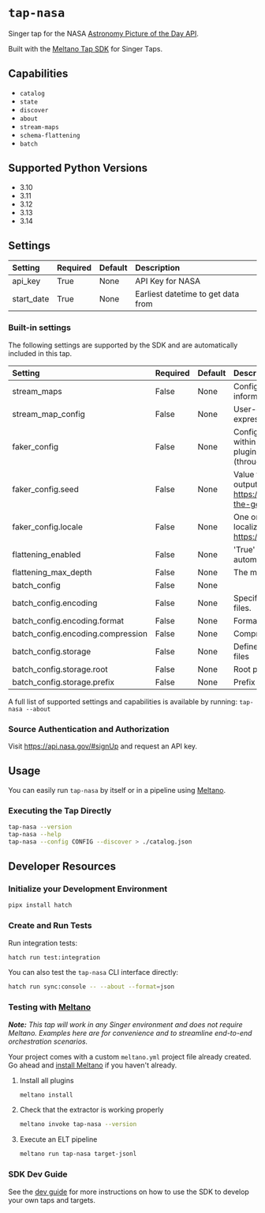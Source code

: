# `tap-nasa`

Singer tap for the NASA [Astronomy Picture of the Day API](https://github.com/nasa/apod-api).

Built with the [Meltano Tap SDK](https://sdk.meltano.com) for Singer Taps.

## Capabilities

* `catalog`
* `state`
* `discover`
* `about`
* `stream-maps`
* `schema-flattening`
* `batch`

## Supported Python Versions

* 3.10
* 3.11
* 3.12
* 3.13
* 3.14

## Settings

| Setting                           | Required | Default | Description                                                                                                                                                                                                                                              |
| :-------------------------------- | :------- | :------ | :------------------------------------------------------------------------------------------------------------------------------------------------------------------------------------------------------------------------------------------------------- |
| api_key                           | True     | None    | API Key for NASA                                                                                                                                                                                                                                         |
| start_date                        | True     | None    | Earliest datetime to get data from                                                                                                                                                                                                                       |

### Built-in settings

The following settings are supported by the SDK and are automatically included in this tap.

| Setting                           | Required | Default | Description                                                                                                                                                                                                                                              |
| :-------------------------------- | :------- | :------ | :------------------------------------------------------------------------------------------------------------------------------------------------------------------------------------------------------------------------------------------------------- |
| stream_maps                       | False    | None    | Config object for stream maps capability. For more information check out [Stream Maps](https://sdk.meltano.com/en/latest/stream_maps.html).                                                                                                              |
| stream_map_config                 | False    | None    | User-defined config values to be used within map expressions.                                                                                                                                                                                            |
| faker_config                      | False    | None    | Config for the [`Faker`](https://faker.readthedocs.io/en/master/) instance variable `fake` used within map expressions. Only applicable if the plugin specifies `faker` as an addtional dependency (through the `singer-sdk` `faker` extra or directly). |
| faker_config.seed                 | False    | None    | Value to seed the Faker generator for deterministic output: https://faker.readthedocs.io/en/master/#seeding-the-generator                                                                                                                                |
| faker_config.locale               | False    | None    | One or more LCID locale strings to produce localized output for: https://faker.readthedocs.io/en/master/#localization                                                                                                                                    |
| flattening_enabled                | False    | None    | 'True' to enable schema flattening and automatically expand nested properties.                                                                                                                                                                           |
| flattening_max_depth              | False    | None    | The max depth to flatten schemas.                                                                                                                                                                                                                        |
| batch_config                      | False    | None    |                                                                                                                                                                                                                                                          |
| batch_config.encoding             | False    | None    | Specifies the format and compression of the batch files.                                                                                                                                                                                                 |
| batch_config.encoding.format      | False    | None    | Format to use for batch files.                                                                                                                                                                                                                           |
| batch_config.encoding.compression | False    | None    | Compression format to use for batch files.                                                                                                                                                                                                               |
| batch_config.storage              | False    | None    | Defines the storage layer to use when writing batch files                                                                                                                                                                                                |
| batch_config.storage.root         | False    | None    | Root path to use when writing batch files.                                                                                                                                                                                                               |
| batch_config.storage.prefix       | False    | None    | Prefix to use when writing batch files.                                                                                                                                                                                                                  |

A full list of supported settings and capabilities is available by running: `tap-nasa --about`

### Source Authentication and Authorization

Visit https://api.nasa.gov/#signUp and request an API key.

## Usage

You can easily run `tap-nasa` by itself or in a pipeline using [Meltano](https://meltano.com/).

### Executing the Tap Directly

```bash
tap-nasa --version
tap-nasa --help
tap-nasa --config CONFIG --discover > ./catalog.json
```

## Developer Resources

### Initialize your Development Environment

```bash
pipx install hatch
```

### Create and Run Tests

Run integration tests:

```bash
hatch run test:integration
```

You can also test the `tap-nasa` CLI interface directly:

```bash
hatch run sync:console -- --about --format=json
```

### Testing with [Meltano](https://www.meltano.com)

_**Note:** This tap will work in any Singer environment and does not require Meltano.
Examples here are for convenience and to streamline end-to-end orchestration scenarios._

Your project comes with a custom `meltano.yml` project file already created.
Go ahead and [install Meltano](https://docs.meltano.com/getting-started/installation/) if you haven't already.

1. Install all plugins

   ```bash
   meltano install
   ```

1. Check that the extractor is working properly

   ```bash
   meltano invoke tap-nasa --version
   ```

1. Execute an ELT pipeline

   ```bash
   meltano run tap-nasa target-jsonl
   ```

### SDK Dev Guide

See the [dev guide](https://sdk.meltano.com/en/latest/dev_guide.html) for more instructions on how to use the SDK to
develop your own taps and targets.
